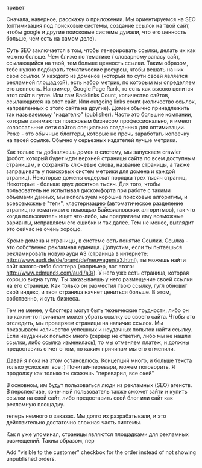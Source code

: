 привет

Сначала, наверное, расскажу о приложении. Мы ориентируемся на SEO (оптимизация под поисковые системы, создание ссылок на твой сайт, чтобы google и другие поисковые системы думали, что его ценность больше, чем есть на самом деле).

Суть SEO заключается в том, чтобы генерировать ссылки, делать их как можно больше. Чем ближе по тематике / словарному запасу сайт, ссылающийся на твой, тем больше ценность ссылки. Таким образом, тебе нужно подбирать тематические ресурсы, чтобы вешать на них свои ссылки. У каждого из доменов (который по сути своей является рекламной площадкой), есть набор метрик, по которым мы определяем его ценность. Например, Google Page Rank, то есть как высоко ценится этот сайт в гугле. Или там Backlinks Count, количество сайтов, ссылающихся на этот сайт. Или outgoing links count (количество ссылок, направленных с этого сайта на другие).   Домен обычно принадлежить так называемому "издателю" (publisher). Часто это большие компании, которые занимаются поисковым бизнесом профессионально, и имеют колоссальные сети сайтов специально созданных для оптимизации. Реже - это обычные блоггеры, которые не прочь заработать копеечку на твоей ссылке. Обычно у серьезных издателей лучше метрики. 

Как только ты добавляешь домен в систему, мы запускаем crawler (робот, который будет идти верхней страницы сайта по всем доступным страницам, и сохранять ключевые слова, название страницы, а также запрашивать у поисковых систем метрики для домена и каждой страниц). Некоторые домены содержат порядка трех тысяч страниц. Некоторые - больше двух десятков тысяч. Для того, чтобы пользователь не испытывал дискомфорта при работе с такими объемами данных, мы используем хорошие поисковые алгоритмы, и всевозможные "теги", кластеризацию (автоматическое разделение страниц по тематикам с помощью Байезиановских алгоритмов), так что когда пользователь ищет что-либо, мы предлагаем ему возможные варианты, исправляем его ошибки и так далее. Тем не менее, выглядит это сейчас не очень хорошо.

Кроме домена и страницы, в системе есть понятие Ссылки. Ссылка - это собственно рекламная единица. Допустим, если ты пытаешься рекламировать новую ауди A3 (страница в интернете: http://www.audi.de/de/brand/de/neuwagen/a3.html), ты можешь найти сайт какого-либо блоггера (например, вот этого: http://www.edmunds.com/audi/a3/). У него уже есть страница, которая хорошо видна гуглу. Ты заказываешь у него размещение своей ссылки на его странице. Как только он разместил твою ссылку, гугл обновит свой индекс, и твоя страница начнет цениться больше. В этом, собственно, и суть бизнеса.

Тем не менее, у блоггера могут быть технические трудности, либо он по каким-то причинам может убрать ссылку со своего сайта. Чтобы это отследить, мы проверяем страницы на наличие ссылок. Мы показываем количество успешных и неудачных попыток найти ссылку. Если неудачных попыток много (сервер не ответил, либо мы не нашли ссылки, либо ссылка изменилась), то мы отменяем платеж, и должны предоставить отчет о том, по каким причинам мы его отменили.

Давай я пока на этом остановлюсь. Концепций много, и больше текста только усложнит все :)
Почитай-перевари, можем поговорить. Я продолжу как только ты скажешь "переварил, все окей" 


В основном, им будут пользоваться люди из рекламных (SEO) агенств. В перспективе, конечный пользователь также сможет зайти и купить ссылки на свой сайт, либо предоставить свой блог или сайт как рекламную площадку.










теперь немного о заказах. Мы долго их разрабатывали, и это действительно достаточно сложная часть системы. 

Как я уже упоминал, страницы являются площадками для рекламных размещений. Таким образом, пер


Add "visible to the customer" checkbox for the order instead of not showing unpublished orders.	